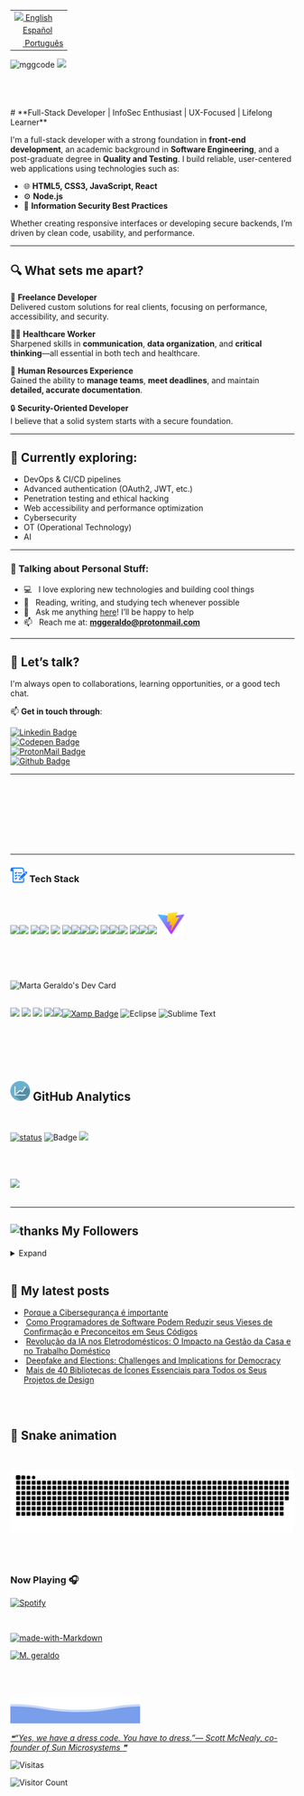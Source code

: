 <!--![Marta Geraldo](https://raw.githubusercontent.com/mggcode/mggcode/3403038fdf82ca1bada6f2e632be062f3ff8936d/svg/header.svg)-->

<table align="right">
 <tr><td><a href="README.md"><img src="image/us-flag.png" height="15"> English</a></td></tr>
 <tr><td><a href="README_es.md"><img src="image/sp_flag.png" width="15" height="10">Español</a></td></tr>
  <tr><td><a href="README_pt.md"><img src="image/br-flag.png" width="15" height="15"> Português</a></td></tr>
</table>

<br>
<br>


<img src="https://readme-typing-svg.herokuapp.com?font=Kaushan+Script&size=50&duration=3800&color=447FF7&background=FFFFFF00&center=true&vCenter=true&width=650&height=55&lines=Hey!+It's+Marta+%F0%9F%91%8B%F0%9F%8F%BB;I'm+a+Software+Developer+%F0%9F%91%A9%F0%9F%8F%BB%E2%80%8D%F0%9F%92%BB;I'm+from+Brazil+%F0%9F%87%A7%F0%9F%87%B7;" alt="mggcode" width="950" height="90">


<img src="https://user-images.githubusercontent.com/73097560/115834477-dbab4500-a447-11eb-908a-139a6edaec5c.gif">  


<br>
<br>
<br>


<br>
<br>
# **Full-Stack Developer | InfoSec Enthusiast | UX-Focused | Lifelong Learner**

I'm a full-stack developer with a strong foundation in **front-end development**, an academic background in **Software Engineering**, and a post-graduate degree in **Quality and Testing**. I build reliable, user-centered web applications using technologies such as:

- 🌐 **HTML5, CSS3, JavaScript, React**  
- ⚙️ **Node.js**  
- 🔐 **Information Security Best Practices**

Whether creating responsive interfaces or developing secure backends, I’m driven by clean code, usability, and performance.

---

## 🔍 What sets me apart?

💼 **Freelance Developer**  
Delivered custom solutions for real clients, focusing on performance, accessibility, and security.

👨‍⚕️ **Healthcare Worker**  
Sharpened skills in **communication**, **data organization**, and **critical thinking**—all essential in both tech and healthcare.

👥 **Human Resources Experience**  
Gained the ability to **manage teams**, **meet deadlines**, and maintain **detailed, accurate documentation**.

🔒 **Security-Oriented Developer**  
I believe that a solid system starts with a secure foundation.

---

## 🚀 Currently exploring:

- DevOps & CI/CD pipelines  
- Advanced authentication (OAuth2, JWT, etc.)  
- Penetration testing and ethical hacking  
- Web accessibility and performance optimization  
- Cybersecurity  
- OT (Operational Technology)  
- AI

---

### 👋 Talking about Personal Stuff:

- 💻 &nbsp; I love exploring new technologies and building cool things  
- 📰 &nbsp; Reading, writing, and studying tech whenever possible  
- 💬 &nbsp; Ask me anything [here](https://github.com/mggcode/mggcode/issues)! I’ll be happy to help  
- 📫 &nbsp; Reach me at: **mggeraldo@protonmail.com**

---

## 💬 Let’s talk?

I'm always open to collaborations, learning opportunities, or a good tech chat.

📫 **Get in touch through**:

[![Linkedin Badge](https://img.shields.io/badge/-LinkedIn-blue?style=social-square&logo=Linkedin&logoColor=white&link=https://www.linkedin.com/in/marta-geraldo/)](https://www.linkedin.com/in/marta-geraldo/)  
[![Codepen Badge](https://img.shields.io/badge/-Codepen-black?style=social-square&logo=Codepen&logoColor=white&link=https://codepen.io/martageraldo)](https://codepen.io/martageraldo)  
[![ProtonMail Badge](https://img.shields.io/badge/ProtonMail-8B89CC?style=social-square&logo=protonmail&logoColor=white)](mailto:mggeraldo@protonmail.com)  
[![Github Badge](https://img.shields.io/badge/-Github-000?style=social-square&logo=Github&logoColor=white&link=https://github.com/martageraldo)](https://github.com/MGBrave)



---

<br>







<br> <br>
<!--
<img src="https://www.animatedimages.org/data/media/562/animated-line-image-0429.gif" width="100%" height="2,5"/>-->
<br>

<br>

---

### <img src="https://github.com/MGBrave/certificados/blob/main/certificados/logomgg/lista.png" width="30"> Tech Stack  

<br>

<img src="https://cdn.jsdelivr.net/gh/devicons/devicon/icons/html5/html5-plain-wordmark.svg" width= "40"/><img src="https://cdn.jsdelivr.net/gh/devicons/devicon/icons/css3/css3-original-wordmark.svg" width= "40"/>  <img src="https://cdn.jsdelivr.net/gh/devicons/devicon/icons/sass/sass-original.svg" width= "40"/><img src="https://cdn.jsdelivr.net/gh/devicons/devicon/icons/javascript/javascript-original.svg" width= "40"/>  <img src="https://cdn.jsdelivr.net/gh/devicons/devicon/icons/java/java-original-wordmark.svg" width= "40"/>  <img src="https://cdn.jsdelivr.net/gh/devicons/devicon/icons/markdown/markdown-original.svg" width= "40"/><img src="https://cdn.jsdelivr.net/gh/devicons/devicon/icons/bootstrap/bootstrap-original-wordmark.svg" width= "40"/><img src="https://cdn.jsdelivr.net/gh/devicons/devicon/icons/angularjs/angularjs-original.svg" width= "40"/><img src="https://cdn.jsdelivr.net/gh/devicons/devicon/icons/nodejs/nodejs-original.svg" width= "40"/>  <img src="https://cdn.jsdelivr.net/gh/devicons/devicon/icons/mysql/mysql-original.svg" width= "40"/><img src="https://cdn.jsdelivr.net/gh/devicons/devicon/icons/spring/spring-original.svg" width= "40"/><img src="https://cdn.jsdelivr.net/gh/devicons/devicon/icons/jquery/jquery-plain-wordmark.svg"  width= "40"/> <img src="https://cdn.jsdelivr.net/gh/devicons/devicon/icons/git/git-original.svg" width= "40"/><img src="https://cdn.jsdelivr.net/gh/devicons/devicon/icons/github/github-original.svg"  width= "40"/><img src="https://cdn.jsdelivr.net/gh/devicons/devicon/icons/react/react-original-wordmark.svg"  width= "40" /><img src="https://github.com/MGBrave/flight/blob/main/vitelogo.png?raw=true" alt="vite" width="50" height="40"/>
          
          
          
           
  <br>        
  <br>         
          
<br>

<a href="https://app.daily.dev/mggdev"><img src="https://api.daily.dev/devcards/v2/NTVMhhsT6Pq1Wbj345gSh.png?type=default&r=gox" align="left" width="200" alt="Marta Geraldo's Dev Card"/></a>

<br>

 <br>
 
<img src="https://cdn.jsdelivr.net/gh/devicons/devicon/icons/gimp/gimp-original-wordmark.svg" width= "30" /> <img src="https://cdn.jsdelivr.net/gh/devicons/devicon/icons/intellij/intellij-original.svg" width= "30" />  <img src="https://cdn.jsdelivr.net/gh/devicons/devicon/icons/visualstudio/visualstudio-plain.svg" width= "30"/> <img src="https://cdn.jsdelivr.net/gh/devicons/devicon/icons/figma/figma-original.svg" width= "30"/><img src="https://raw.githubusercontent.com/martageraldo/awesome-badges/f2e698d53e403180c7d390f97745e3e794ada8aa/img/inkscape.svg" width= "30"/>[![Xamp Badge](https://img.shields.io/badge/Xampp-F37623?style=social-square&logo=xampp&logoColor=white)]()
![Eclipse](https://img.shields.io/badge/Eclipse-FE7A16.svg?style=social-square&logo=Eclipse&logoColor=white)
![Sublime Text](https://img.shields.io/badge/sublime_text-%23575757.svg?style=social-square&logo=sublime-text&logoColor=important)


         

<br>

<br>




<br>

<img src="https://www.animatedimages.org/data/media/562/animated-line-image-0429.gif" width="100%" height="1"/>


## <img src="https://github.com/MGBrave/certificados/blob/main/certificados/logomgg/metrics.png" width="35"> GitHub Analytics 

<br>


[![status](https://github-readme-stats.vercel.app/api?username=mggcode&include_all_commits=true&count_private=true&show_icons=true&line_height=20&title_color=FFFFFF&icon_color=6a11cb&text_color=FFFFFF&bg_color=0,FF057C,8D0B93,321575)](https://github.com/mggcode)  ![ Badge](https://github-readme-stats.vercel.app/api/top-langs/?username=mggcode&hide_border=true&show_icons=true&include_all_commits=true&count_private=true&line_height=21&text_color=fff&title_color=fff&icon_color=6a11cb&bg_color=0,321575,8D0B93,FF057C) <img src="http://github-readme-streak-stats.herokuapp.com/?user=mggcode&theme=radical" width="46%" height=""/>
<br> 



 <br>






<img src="https://www.animatedimages.org/data/media/562/animated-line-image-0429.gif" width="100%" height="1"/>


<br>
<br>

<img src="https://github.com/mggcode/mggcode/blob/main/image/dino.gif?raw=true" width="60%"/>

<br>
<img src="https://www.animatedimages.org/data/media/562/animated-line-image-0429.gif" width="100%" height="1"/>

---

## <img src="https://www.animatedimages.org/data/media/466/animated-thank-you-image-0156.gif" width="60px;" height="60px" alt="thanks"/>  My Followers

<details>
<summary>Expand</summary>

<br>
<img src="https://www.animatedimages.org/data/media/562/animated-line-image-0370.gif" width="100%" height="5px"></img>

<br>
<br>

<!--START_SECTION:top-followers-->
<table>
  <tr>
    <td align="center">
      <a href="https://github.com/natasha9999">
        <img src="https://avatars.githubusercontent.com/u/41237503?v=4" width="50px;" alt="natasha9999"/>
      </a>
      <br />
      <a href="https://github.com/snowdream">snowdream</a>
    </td>
    <td align="center">
      <a href="https://github.com/devcarolis">
        <img src="https://avatars.githubusercontent.com/u/109559401?v=4" width="50px;" alt="devcarolis"/>
      </a>
      <br />
      <a href="https://github.com/devcarolis">devcarolis</a>
    </td>
    <td align="center">
      <a href="https://github.com/Cleidianaa">
        <img src="https://avatars.githubusercontent.com/u/84573782?v=4" width="50px;" alt="Cleidianaa"/>
      </a>
      <br />
      <a href="https://github.com/Cleidianaa">Cleidianaa</a>
    </td>
    <td align="center">
      <a href="https://github.com/kareenketleen">
        <img src="https://avatars.githubusercontent.com/u/16778466?v=4" width="50px;" alt="kareenketleen"/>
      </a>
      <br />
      <a href="https://github.com/kareenketleen">kareenketleen</a>
    </td>
    <td align="center">
      <a href="https://github.com/andreysmattos">
        <img src="https://avatars.githubusercontent.com/u/27871595?v=4" width="50px;" alt="andreysmattos"/>
      </a>
      <br />
      <a href="https://github.com/andreysmattos">Andreys Mattos</a>
    </td>
    <td align="center">
      <a href="https://github.com/Jofrejaime">
        <img src="https://avatars.githubusercontent.com/u/91161712?v=4" width="50px;" alt="bitmote"/>
      </a>
      <br />
      <a href="https://github.com/Jofrejaime">Jofre Jaime</a>
    </td>
    <td align="center">
      <a href="https://github.com/AYIDouble">
        <img src="https://avatars.githubusercontent.com/u/18186995?v=4" width="50px;" alt="Alpay Yildirim"/>
      </a>
      <br />
      <a href="https://github.com/AYIDouble">Alpay Yildirim</a>
    </td>
    <td align="center">
      <a href="https://github.com/waghcwb">
        <img src="https://avatars.githubusercontent.com/u/6169950?v=4" width="50px;" alt="waghcwb"/>
      </a>
      <br/>
      <a href="https://github.com/waghcwb">Wagner Souza</a>
    </td>
  </tr>
  <tr>
    <td align="center">
      <a href="https://github.com/artnomic">
        <img src="https://avatars.githubusercontent.com/u/76923681?v=4" width="50px;" alt="artnomic"/>
      </a>
      <br />
      <a href="https://github.com/artnomic">Arthur Pereira</a>
    </td>
    <td align="center">
      <a href="https://github.com/edibrum">
        <img src="https://avatars.githubusercontent.com/u/106160411?v=4" width="50px;" alt="edibrum"/>
      </a>
      <br />
      <a href="https://github.com/edibrum">edibrum</a>
    </td>
    <td align="center">
      <a href="https://github.com/jadeabina">
        <img src="https://avatars.githubusercontent.com/u/72051334?v=4" width="50px;" alt="sjadeabina"/>
      </a>
      <br />
      <a href="https://github.com/jadeabina">jade abinajm</a>
    </td>
    <td align="center">
      <a href="https://github.com/AlphaTechnolog">
        <img src="https://avatars2.githubusercontent.com/u/54639968" width="50px;" alt="AlphaTechnolog"/>
      </a>
      <br />
      <a href="https://github.com/AlphaTechnolog">Gabriel Guerra</a>
    </td>
    <td align="center">
      <a href="https://github.com/marcelapereirads">
        <img src="https://avatars.githubusercontent.com/u/47563182?v=4" width="50px;" alt="marcelapereirads"/>
      </a>
      <br />
      <a href="https://github.com/marcelapereirads">Marcela</a>
    </td>
    <td align="center">
      <a href="https://github.com/cami-la">
        <img src="https://avatars.githubusercontent.com/u/64323124?v=4" width="50px;" alt="cami-la"/>
      </a>
      <br />
      <a href="https://github.com/cami-la">Camila Cavalcante</a>
    </td>
    <td align="center">
      <a href="https://github.com/BrunoYottabyte">
        <img src="https://avatars.githubusercontent.com/u/70710358?v=4" width="50px;" alt="BrunoYottabyte"/>
      </a>
      <br />
      <a href="https://github.com/BrunoYottabyte">Bruno dos Santos</a>
    </td>
  <td align="center">
      <a href="https://github.com/biettodev">
        <img src="https://avatars.githubusercontent.com/u/52298443?v=4" width="50px;" alt="biettodev"/>
      </a>
      <br />
      <a href="https://github.com/biettodev">Gabriel Carrilho</a>
    </td>
    </tr>
  <td align="center">
      <a href="https://github.com/Andrei-Torres">
        <img src="https://avatars.githubusercontent.com/u/70658321?v=4" width="50px;" alt="Andrei-Torres"/>
      </a>
      <br/>
      <a href="https://github.com/Andrei-Torres">Andrei-Torres</a>
    </td> 
  <td align="center">
      <a href="https://github.com/neodigm">
        <img src="https://avatars.githubusercontent.com/u/3151842?v=4" width="50px;" alt="neodigm"/>
      </a>
      <br />
      <a href="https://github.com/neodigm">Scott C. Krause</a>
    </td>
  <td align="center">
      <a href="https://github.com/anita-walker">
        <img src="https://avatars.githubusercontent.com/u/65529363?v=4" width="50px;" alt="anita-walker"/>
      </a>
      <br />
      <a href="https://github.com/anita-walker">Anita Walker</a>
    </td>
    <td align="center">
      <a href="https://github.com/HakaCode">
        <img src="https://avatars.githubusercontent.com/u/33907565?v=4" width="50px;" alt="HakaCode"/>
      </a>
      <br />
      <a href="https://github.com/HakaCode">William Sandres</a>
    </td>
    <td align="center">
      <a href="https://github.com/RODRIGOF3RREIRA">
        <img src="https://avatars.githubusercontent.com/u/62449918?v=4" width="50px;" alt="RODRIGOF3RREIRA"/>
      </a>
      <br />
      <a href="https://github.com/RODRIGOF3RREIRA">Rodrigo Ferreira</a>
    </td>
    <td align="center">
      <a href="https://github.com/SheilaFernandes">
        <img src="https://avatars.githubusercontent.com/u/66555468?v=4" width="50px;" alt="Sheila Fernandes"/>
      </a>
      <br />
      <a href="https://github.com/SheilaFernandes">Sheila</a>
    </td>
  <td align="center">
      <a href="https://github.com/levi-pires">
        <img src="https://avatars.githubusercontent.com/u/66280621?v=4" width="50px;" alt="Levi Pires"/>
      </a>
      <br />
      <a href="https://github.com/levi-pires">Levi Pires</a>
    </td>
    <td align="center">
      <a href="https://github.com/davidjeune">
        <img src="https://avatars.githubusercontent.com/u/68981313?v=4" width="50px;" alt="davidjeune"/>
      </a>
      <br />
      <a href="https://github.com/davidjeune">davidjeune</a>
    </td>
    </tr>
    <td align="center">
      <a href="https://github.com/Print-TesteServer">
        <img src="https://avatars.githubusercontent.com/u/64716025?v=4" width="50px;" alt="Matheus"/>
      </a>
      <br />
      <a href="https://github.com/Print-TesteServer">Matheus</a>
    </td>
     <td align="center">
      <a href="https://github.com/crisromanator">
        <img src="https://avatars.githubusercontent.com/u/61890943?v=4" width="50px;" alt="crisromanato"/>
      </a>
      <br />
      <a href="https://github.com/crisromanato">Cristina</a>
    </td>
    <td align="center">
      <a href="https://github.com/Fernando-Rodrigo">
        <img src="https://avatars.githubusercontent.com/u/49997831?v=4" width="50px;" alt="Fernando-Rodrigo"/>
      </a>
      <br />
      <a href="https://github.com/Fernando-Rodrigo">Fernando-Rodrigo</a>
    </td>
    <td align="center">
      <a href="https://github.com/lucilaneosantos">
        <img src="https://avatars.githubusercontent.com/u/20874281?v=4" width="50px;" alt="Lucilaneo-Santos"/>
      </a>
      <br/>
      <a href="https://github.com/lucilaneosantos">LuciLaneo</a>
    </td> 
     <td align="center">
      <a href="https://github.com/darlonqueiroz">
        <img src="https://avatars.githubusercontent.com/u/57970580?v=4" width="50px;" alt="Darlon Queiroz"/>
      </a>
      <br/>
      <a href="https://github.com/darlonqueiroz">Darlon Queiroz</a>
    </td>
    <td align="center">
      <a href="https://github.com/motasimbillah628">
        <img src="https://avatars2.githubusercontent.com/u/12059800" width="50px;" alt="motasimbillah628"/>
      </a>
      <br />
      <a href="https://github.com/motasimbillah628">motasimbillah628</a>
    </td>
    <td align="center">
      <a href="https://github.com/Eduardo-coder">
        <img src="https://avatars.githubusercontent.com/u/57602731?v=4" width="50px;" alt="Eduardo-coder"/>
      </a>
      <br />
      <a href="https://github.com/Eduardo-coder">Eduardo-coder</a>
    </td>
    <td align="center">
      <a href="https://github.com/samuel2na">
        <img src="https://avatars.githubusercontent.com/u/59999295?v=4" width="50px;" alt="samuel2na"/>
      </a>
      <br/>
      <a href="https://github.com/samuel2na">samuel2na</a>
    </td>
     <tr>
    <td align="center">
      <a href="https://github.com/luanamaguiar">
        <img src="https://avatars.githubusercontent.com/u/111261879?v=4" width="50px;" alt="luanamaguiar"/>
      </a>
      <br/>
      <a href="https://github.com/luanamaguiar">luanamaguiar</a>
 </td>
    <td align="center">
      <a href="https://github.com/aluappan">
        <img src="https://avatars.githubusercontent.com/u/109559401?v=4" width="50px;" alt="devcarolis"/>
      </a>
      <br/>
      <a href="https://github.com/aluappan">aluapan</a>
    </td>
    <td align="center">
      <a href="https://github.com/Sings168">
        <img src="https://avatars.githubusercontent.com/u/102612762?v=4" width="50px;" alt="Siswanto"/>
      </a>
      <br />
      <a href="https://github.com/Sings168">Siswanto</a>
    </td> 
    <td align="center">
      <a href="https://github.com/Kmiatelli">
        <img src="https://avatars.githubusercontent.com/u/109180731?v=4" width="50px;" alt="Kmiatelli"/>
      </a>
      <br />
      <a href="https://github.com/Kmiatelli">Karina Miatelli</a>
    </td>
    <td align="center">
      <a href="https://github.com/brunoBMonteiro">
        <img src="https://avatars.githubusercontent.com/u/52968377?v=4" width="50px;" alt="brunoBMonteiro"/>
      </a>
      <br />
      <a href=https://github.com/brunoBMonteiro">Bruno B. Monteiro</a>
    </td>
    <td align="center">
      <a href="https://github.com/DioonS">
        <img src="https://avatars.githubusercontent.com/u/91362944?v=4" width="50px;" alt="bitmote"/>
      </a>
      <br/>
      <a href="https://github.com/DioonS">Diego Silva</a>
    </td> 
     <td align="center">
      <a href="https://github.com/ConectAri">
        <img src="https://avatars.githubusercontent.com/u/105406479?v=4" width="50px;" alt="ConectAri"/>
      </a>
      <br/>
      <a href="https://github.com/ConectAri">ConectAri</a>
    </td> 
    <td align="center">
      <a href="https://github.com/y93r">
        <img src="https://avatars.githubusercontent.com/u/104739868?v=4" width="50px;" alt="YarA"/>
      </a>
      <br/>
      <a href="https://github.com/y93r">YarA</a>
    </td> 
    </tr>
    <tr> 
    <td align="center">
      <a href="https://github.com/0xN0x">
        <img src="https://avatars.githubusercontent.com/u/1781547?v=4" width="50px;" alt="N0x"/>
      </a>
      <br/>
      <a href="https://github.com/0xN0x">N0x</a>
    </td>
    <td align="center">
      <a href="https://github.com/paolandrad">
        <img src="https://avatars.githubusercontent.com/u/114046996?v=4" width="50px;" alt="paolandrad"/>
      </a>
      <br/>
      <a href="https://github.com/paolandrad">Paola Oliveira</a>
    </td>
    <td align="center">
      <a href="https://github.com/DevCESLEY">
        <img src="https://avatars.githubusercontent.com/u/106036784?v=4" width="50px;" alt="DevCESLEY"/>
      </a>
      <br/>
      <a href="https://github.com/DevCESLEY">Wesley Ferrari</a>
    </td>
    <td align="center">
      <a href="https://github.com/rvsfara">
        <img src="https://avatars.githubusercontent.com/u/12444853?v=4" width="50px;" alt="rvsfara"/>
      </a>
      <br/>
      <a href="https://github.com/rvsfara">Rafael V. dos Santos</a>
    </td>
     <td align="center">
      <a href="https://github.com/rvianapy">
        <img src="https://avatars.githubusercontent.com/u/10123415?v=4" width="50px;" alt="rvianapy"/>
      </a>
      <br/>
      <a href="https://github.com/rvianapy">Rodrigo Viana</a>
    </td>
     <td align="center">
      <a href="https://github.com/miltonnotforyou">
        <img src="https://avatars.githubusercontent.com/u/67373586?v=4" width="50px;" alt="miltonnotforyou"/>
      </a>
      <br/>
      <a href="https://github.com/miltonnotforyou">Miltonnotforyou</a>
    </td>                       
     <td align="center">
      <a href="https://github.com/ofjunior">
        <img src="https://avatars.githubusercontent.com/u/82921902?v=4" width="50px;" alt="ofjunior"/>
      </a>
      <br/>
      <a href="https://github.com/ofjunior">Ofjunior</a>
    </td>  
     <td align="center">
      <a href="https://github.com/Axel-07">
        <img src="https://avatars.githubusercontent.com/u/69872620?v=4" width="50px;" alt="Axel-07"/>
      </a>
      <br/>
      <a href="https://github.com/Axel-07">Axel-07</a>
    </td>     
  </tr>
  <tr>
   <td align="center">
      <a href="https://github.com/Pleiterson">
        <img src="https://avatars.githubusercontent.com/u/18745378?v=4" width="50px;" alt="Pleiterson"/>
      </a>
      <br/>
      <a href="https://github.com/Pleiterson">Pleiterson</a>
    </td> 
   <td align="center">
      <a href="https://github.com/LuccasSilvaDev">
        <img src="https://avatars.githubusercontent.com/u/90392313?v=4" width="50px;" alt="Richard"/>
      </a>
      <br/>
      <a href="https://github.com/RichardTavares">Richard Tavares</a>
    </td> 
   <td align="center">
      <a href="https://github.com/AnaM2730">
        <img src="https://avatars.githubusercontent.com/u/107368074?v=4" width="50px;" alt="AnaM2730"/>
      </a>
      <br/>
      <a href="https://github.com/AnaM2730">Ana Júlia</a>
    </td> 
   <td align="center">
      <a href="https://github.com/0vm">
        <img src="https://avatars.githubusercontent.com/u/79897291?v=4" width="50px;" alt="0vm"/>
      </a>
      <br/>
      <a href="https://github.com/0vm">0vm</a>
    </td> 
   <td align="center">
      <a href="https://github.com/Adriano360">
        <img src="https://avatars.githubusercontent.com/u/120762101?v=4" width="50px;" alt="Adriano360"/>
      </a>
      <br/>
      <a href="https://github.com/Adriano360">Adriano360</a>
    </td> 
   <td align="center">
      <a href="https://github.com/AnikoJS">
        <img src="https://avatars.githubusercontent.com/u/151036617?v=4" width="50px;" alt="AnikoJS"/>
      </a>
      <br/>
      <a href="https://github.com/AnikoJS">AnikoJS</a>
    </td> 
   <td align="center">
      <a href="https://github.com/SimonePenido">
        <img src="https://avatars.githubusercontent.com/u/112627846?v=4" width="50px;" alt="SimonePenido"/>
      </a>
      <br/>
      <a href="https://github.com/SimonePenido">SimonePenido</a>
    </td> 
   <td align="center">
      <a href="https://github.com/ravelmello">
        <img src="https://avatars.githubusercontent.com/u/4421711?v=4" width="50px;" alt="Ravel da Costa Melo"/>
      </a>
      <br/>
      <a href="https://github.com/SimonePenido">Ravel da Costa Melo</a>
    </td>
   <tr>
    <td align="center">
      <a href="https://github.com/Charles-Chrismann">
        <img src="https://avatars.githubusercontent.com/u/78157563?v=4" width="50px;" alt="Charles-Chrismann"/>
      </a>
      <br/>
      <a href="https://github.com/Charles-Chrismann">Charles Chrismann</a>
    </td> 
   <td align="center">
      <a href="https://github.com/IslamovMukhammad">
        <img src="https://avatars.githubusercontent.com/u/91754226?v=4" width="50px;" alt="IslamovMukhammad"/>
      </a>
      <br/>
      <a href="https://github.com/IslamovMukhammad">Islamov Mukhammad</a>
    </td> 
   <td align="center">
      <a href="https://github.com/Adriano360">
        <img src="https://avatars.githubusercontent.com/u/120762101?v=4" width="50px;" alt="Adriano360"/>
      </a>
      <br/>
      <a href="https://github.com/Adriano360">Adriano360</a>
    </td> 
     <td align="center">
      <a href=" https://github.com/XiaomingX">
        <img src="https://avatars.githubusercontent.com/u/5387930?v=4" width="50px;" alt="XiaomingX"/>
      </a>
      <br/>
      <a href="https://github.com/XiaomingX">XiaomingX</a>
    </td> 
     <td align="center">
      <a href="https://github.com/Andre-1845">
       <img src="https://avatars.githubusercontent.com/u/132413967?v=4" style="border-radius:50" width="50px;" alt="Andre-1845"/>
      </a>
      <br/>
      <a href="https://github.com/Andre-1845">Andre-1845</a>
    </td> 
   </tr>
  </tr>
   <!--
    **********************
     -->
</table>
<img src="https://www.animatedimages.org/data/media/562/animated-line-image-0370.gif" width="100%" height="5px"/>

</details>
<!--END_SECTION:top-followers-->

<img src="https://www.animatedimages.org/data/media/562/animated-line-image-0429.gif" width="100%" height="2,5"/>

<br>

 ## 📝 My latest posts 
 - <img src="https://github.com/mggcode/mggcode/blob/main/image/dioiconbg.png?raw=true" width="20px;" alt=""/>[Porque a Cibersegurança é importante](https://web.dio.me/articles/por-que-a-ciberseguranca-e-importante?back=%2Farticles&page=1&order=oldest) <br>
- <img src="https://github.com/mggcode/mggcode/blob/main/image/dioiconbg.png?raw=true" width="20px;" alt=""/> [Como Programadores de Software Podem Reduzir seus Vieses de Confirmação e Preconceitos em Seus Códigos](https://web.dio.me/articles/como-programadores-de-software-podem-reduzir-seus-vieses-de-confirmacao-e-preconceitos-em-seus-codigos?back=%2Farticles&page=1&order=oldest) <br>
- <img src="https://github.com/mggcode/mggcode/blob/main/image/dioiconbg.png?raw=true" width="20px;" alt=""/> [Revolução da IA nos Eletrodomésticos: O Impacto na Gestão da Casa e no Trabalho Doméstico](https://web.dio.me/articles/a-revolucao-da-ia-nos-eletrodomesticos-o-impacto-na-gestao-da-casa-e-no-trabalho-domestico?back=%2Farticles&page=1&order=oldest) <br>
- <img src="https://github.com/mggcode/mggcode/blob/main/image/dev1.png?raw=true" width="20px;" alt=""/> [Deepfake and Elections: Challenges and Implications for Democracy](https://dev.to/mggdev/deepfake-and-elections-challenges-and-implications-for-democracy-2e24)
- <img src="https://github.com/mggcode/mggcode/blob/main/image/dioiconbg.png?raw=true" width="20px;" alt=""/> [Mais de 40 Bibliotecas de Ícones Essenciais para Todos os Seus Projetos de Design](https://web.dio.me/articles/mais-de-40-bibliotecas-de-icones-essenciais-para-todos-os-seus-projetos-de-design?back=%2Farticles&page=1&order=oldest)


<br>

<img src="https://www.animatedimages.org/data/media/562/animated-line-image-0429.gif" width="100%" height="2,5"/>

 
## 🐍 Snake animation

<br>

![Snake animation](https://raw.githubusercontent.com/Envoy-VC/Envoy-VC/output/github-contribution-grid-snake-dark.svg)


<br>

<img src="https://www.animatedimages.org/data/media/562/animated-line-image-0184.gif" width="100%" height="2,5"/>

<br>

### Now Playing 🎧

[![Spotify](https://github-readme-remake.vercel.app/api/spotify)](https://open.spotify.com/playlist/1vB47FRDNhBzSLXiYHe11J)
<br/>

<img src="https://www.animatedimages.org/data/media/562/animated-line-image-0184.gif" width="100%" height="2,5"/>

<br>




[![made-with-Markdown](https://img.shields.io/badge/Made%20with-Markdown-0078D4.svg)](http://commonmark.org) 
                                                                                                               
[![M. geraldo](https://custom-icon-badges.herokuapp.com/badge/-mggcode-blue?style=social-square&logo=mggcode&logoColor=white)](https://martageraldo.netlify.app/) <!--https://custom-icon-badges.herokuapp.com/ -->

<br>


<br>


![Marta Geraldo](https://raw.githubusercontent.com/MGBrave/mgbrave/ac3011a4affdb50caa70008ea5831f7a1d40caab/bottom_header.svg)


<a href="https://github.com/marketplace/actions/quote-readme">
<!--STARTS_HERE_QUOTE_README-->
<i>❝“Yes, we have a dress code. You have to dress.”— Scott McNealy, co-founder of Sun Microsystems   ❞</i>
<!--ENDS_HERE_QUOTE_README-->
 </a>

 
 ![Visitas](https://raw.githubusercontent.com/mggcode/mggcode/4764afbb2b85daea209803288017ce767d2f5b63/image/visitsvg/visita_en.svg)


![Visitor Count](https://profile-counter.glitch.me/MGBrave/count.svg)



